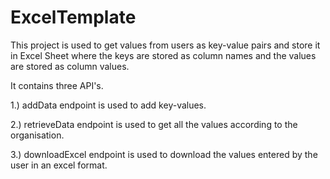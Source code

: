 # ExcelTemplate

This project is used to get values from users as key-value pairs and store it in Excel Sheet where the keys are stored as column names and the values are stored as column values.

It contains three API's.

1.) addData endpoint is used to add key-values.

2.) retrieveData endpoint is used to get all the values according to the organisation.

3.) downloadExcel endpoint is used to download the values entered by the user in an excel format.








